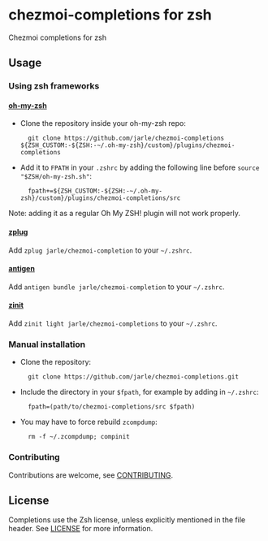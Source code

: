 chezmoi-completions for zsh
=============

Chezmoi completions for zsh

## Usage

### Using zsh frameworks

#### [oh-my-zsh](https://github.com/ohmyzsh/ohmyzsh)

* Clone the repository inside your oh-my-zsh repo:

        git clone https://github.com/jarle/chezmoi-completions ${ZSH_CUSTOM:-${ZSH:-~/.oh-my-zsh}/custom}/plugins/chezmoi-completions

* Add it to `FPATH` in your `.zshrc` by adding the following line before `source "$ZSH/oh-my-zsh.sh"`:

        fpath+=${ZSH_CUSTOM:-${ZSH:-~/.oh-my-zsh}/custom}/plugins/chezmoi-completions/src

Note: adding it as a regular Oh My ZSH! plugin will not work properly.

#### [zplug](https://github.com/zplug/zplug)

Add `zplug jarle/chezmoi-completion` to your `~/.zshrc`.


#### [antigen](https://github.com/zsh-users/antigen)

Add `antigen bundle jarle/chezmoi-completion` to your `~/.zshrc`.


#### [zinit](https://github.com/zdharma-continuum/zinit)

Add `zinit light jarle/chezmoi-completions` to your `~/.zshrc`.

### Manual installation

* Clone the repository:

        git clone https://github.com/jarle/chezmoi-completions.git

* Include the directory in your `$fpath`, for example by adding in `~/.zshrc`:

        fpath=(path/to/chezmoi-completions/src $fpath)

* You may have to force rebuild `zcompdump`:

        rm -f ~/.zcompdump; compinit

### Contributing

Contributions are welcome, see [CONTRIBUTING](https://github.com/jarle/chezmoi-completions/blob/master/CONTRIBUTING.md).


## License
Completions use the Zsh license, unless explicitly mentioned in the file header.
See [LICENSE](https://github.com/jarle/chezmoi-completions/blob/master/LICENSE) for more information.
